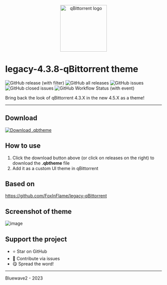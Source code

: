 <p align="center">
  <a href="https://themer.dev">
    <img src="https://raw.githubusercontent.com/qbittorrent/qBittorrent/488464731d1271f2ecd435beb3c956e7a1958bc5/src/icons/qbittorrent-tray.svg" width="150" alt="qBittorrent logo" />
  </a>
</p>

# legacy-4.3.8-qBittorrent theme
![GitHub release (with filter)](https://img.shields.io/github/v/release/Bluewave2/legacy-4.3.8-qbittorrent?style=for-the-badge)
![GitHub all releases](https://img.shields.io/github/downloads/Bluewave2/legacy-4.3.8-qbittorrent/total?style=for-the-badge&color=blue)
![GitHub issues](https://img.shields.io/github/issues/Bluewave2/legacy-4.3.8-qbittorrent?style=for-the-badge&color=red)
![GitHub closed issues](https://img.shields.io/github/issues-closed/Bluewave2/legacy-4.3.8-qbittorrent?style=for-the-badge&color=green)
![GitHub Workflow Status (with event)](https://img.shields.io/github/actions/workflow/status/Bluewave2/legacy-4.3.8-qBittorrent/download-button.yml?style=for-the-badge&label=Button%20Build)



Bring back the look of qBittorrent 4.3.X in the new 4.5.X as a theme!
********************************
## Download


<!-- BEGIN LATEST DOWNLOAD BUTTON -->
[![Download .qbtheme](https://custom-icon-badges.herokuapp.com/badge/-Download-blue?style=for-the-badge&logo=download&logoColor=white "Download .qbtheme")](https://github.com/Bluewave2/legacy-4.3.8-qBittorrent/releases/download/v1.18/legacy-4.3.8-qBittorrent-bluewave2-v1.18.qbtheme)
<!-- END LATEST DOWNLOAD BUTTON -->

## How to use
1. Click the download button above (or click on releases on the right) to download the **.qbtheme** file
2. Add it as a custom UI theme in qBittorrent

## Based on
https://github.com/FoxInFlame/legacy-qBittorrent

## Screenshot of theme
![image](https://github.com/Bluewave2/legacy-4.3.8-qBittorrent/assets/83724034/bda56bc5-e652-4f5d-8ec3-64d123182060)

## Support the project
- ⭐️ Star on GitHub
- 🧰 Contribute via issues
- 😋 Spread the word!

------------------------------------------
Bluewave2 - 2023
